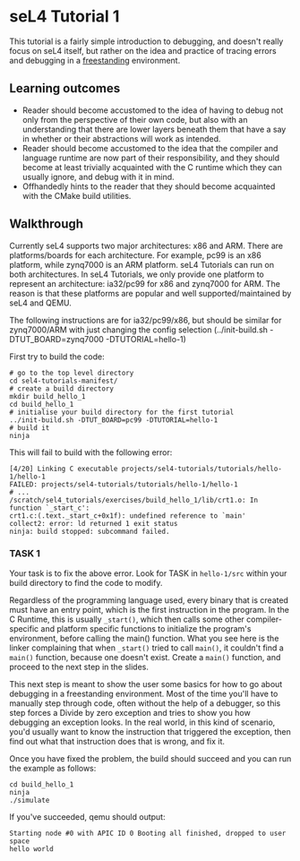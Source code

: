 # seL4 Tutorial 1
This tutorial is a fairly simple
introduction to debugging, and doesn't really focus on seL4 itself, but
rather on the idea and practice of tracing errors and debugging in a
[freestanding](http://www.embedded.com/electronics-blogs/programming-pointers/4027541/Freestanding-vs-hosted-implementations)
environment.

## Learning outcomes


- Reader should become accustomed to the idea of having to debug
        not only from the perspective of their own code, but also with
        an understanding that there are lower layers beneath them that
        have a say in whether or their abstractions will work
        as intended.
- Reader should become accustomed to the idea that the compiler
        and language runtime are now part of their responsibility, and
        they should become at least trivially acquainted with the C
        runtime which they can usually ignore, and debug with it
        in mind.
- Offhandedly hints to the reader that they should become
        acquainted with the CMake build utilities.

## Walkthrough
 Currently seL4 supports two major architectures: x86
and ARM. There are platforms/boards for each architecture. For example,
pc99 is an x86 platform, while zynq7000 is an ARM platform. seL4
Tutorials can run on both architectures. In seL4 Tutorials, we only
provide one platform to represent an architecture: ia32/pc99 for x86 and
zynq7000 for ARM. The reason is that these platforms are popular and
well supported/maintained by seL4 and QEMU.

The following instructions are for ia32/pc99/x86, but should be similar
for zynq7000/ARM with just changing the config selection (../init-build.sh -DTUT_BOARD=zynq7000 -DTUTORIAL=hello-1)

First try to build the code:
```
# go to the top level directory
cd sel4-tutorials-manifest/
# create a build directory
mkdir build_hello_1
cd build_hello_1
# initialise your build directory for the first tutorial
../init-build.sh -DTUT_BOARD=pc99 -DTUTORIAL=hello-1
# build it
ninja
```
This will fail to build with the following
error:
```
[4/20] Linking C executable projects/sel4-tutorials/tutorials/hello-1/hello-1
FAILED: projects/sel4-tutorials/tutorials/hello-1/hello-1
# ...
/scratch/sel4_tutorials/exercises/build_hello_1/lib/crt1.o: In function `_start_c':
crt1.c:(.text._start_c+0x1f): undefined reference to `main'
collect2: error: ld returned 1 exit status
ninja: build stopped: subcommand failed.
```
### TASK 1 

Your task is to fix the above error. Look for TASK in `hello-1/src` within your build directory
to find the code to modify.

Regardless of the programming language used, every binary that is
created must have an entry point, which is the first instruction in the
program. In the C Runtime, this is usually `_start()`, which then calls
some other compiler-specific and platform specific functions to
initialize the program's environment, before calling the main()
function. What you see here is the linker complaining that when
`_start()` tried to call `main()`, it couldn't find a `main()` function,
because one doesn't exist. Create a `main()` function, and proceed to the
next step in the slides.

This next step is meant to show the user some basics for how to go about
debugging in a freestanding environment. Most of the time you'll have to
manually step through code, often without the help of a debugger, so
this step forces a Divide by zero exception and tries to show you how
debugging an exception looks. In the real world, in this kind of
scenario, you'd usually want to know the instruction that triggered the
exception, then find out what that instruction does that is wrong, and
fix it.

Once you have fixed the problem, the build should succeed and you can
run the example as follows:

```
cd build_hello_1
ninja
./simulate
```

If you've succeeded, qemu should output:

```
Starting node #0 with APIC ID 0 Booting all finished, dropped to user space
hello world
```

